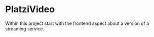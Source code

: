 # PlatziVideo
Within this project start with the frontend aspect about a version of a streaming service.

